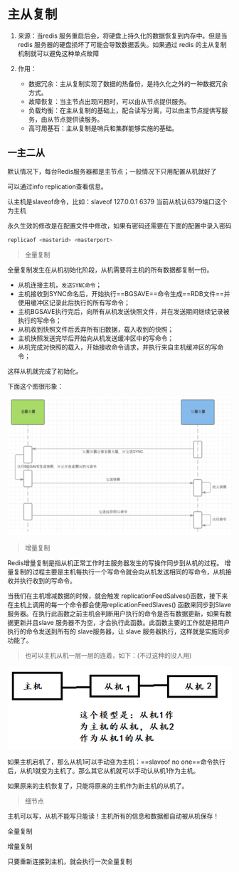 # 主从复制

1. 来源：当redis 服务重启后会，将硬盘上持久化的数据恢复到内存中。但是当 redis 服务器的硬盘损坏了可能会导致数据丢失。如果通过 redis 的主从复制机制就可以避免这种单点故障

2. 作用：
   - 数据冗余：主从复制实现了数据的热备份，是持久化之外的一种数据冗余方式。
   - 故障恢复：当主节点出现问题时，可以由从节点提供服务。
   - 负载均衡：在主从复制的基础上，配合读写分离，可以由主节点提供写服务，由从节点提供读服务。
   - 高可用基石：主从复制是哨兵和集群能够实施的基础。



## 一主二从

默认情况下，每台Redis服务器都是主节点；一般情况下只用配置从机就好了

可以通过info replication查看信息。

认主机是slaveof命令，比如：slaveof 127.0.0.1 6379  当前从机认6379端口这个为主机

永久生效的修改是在配置文件中修改，如果有密码还需要在下面的配置中录入密码

```bash
replicaof <masterid> <masterport>
```



> 全量复制

全量复制发生在从机初始化阶段，从机需要将主机的所有数据都复制一份。

- 从机连接主机，`发送SYNC命令`； 
- 主机接收到SYNC命名后，开始执行==BGSAVE==命令生成==RDB文件==并使用缓冲区记录此后执行的所有写命令； 
- 主机BGSAVE执行完后，向所有从机发送快照文件，并在发送期间继续记录被执行的写命令；
- 从机收到快照文件后丢弃所有旧数据，载入收到的快照；
- 主机快照发送完毕后开始向从机发送缓冲区中的写命令；
- 从机完成对快照的载入，开始接收命令请求，并执行来自主机缓冲区的写命令；

这样从机就完成了初始化。

下面这个图很形象：

![image-20210311220121213](../00.Image/image-20210311220121213.png)





> 增量复制

Redis增量复制是指从机正常工作时主服务器发生的写操作同步到从机的过程。 
增量复制的过程主要是主机每执行一个写命令就会向从机发送相同的写命令，从机接收并执行收到的写命令。

当我们在主机增减数据的时候，就会触发 replicationFeedSalves()函数，接下来在主机上调用的每一个命令都会使用replicationFeedSlaves() 函数来同步到Slave服务器。在执行此函数之前主机会判断用户执行的命令是否有数据更新，如果有数据更新并且slave 服务器不为空，才会执行此函数。此函数主要的工作就是把用户执行的命令发送到所有的 slave服务器，让 slave 服务器执行，这样就是实施同步功能了。



> 也可以主机从机一层一层的连着，如下：(不过这种的没人用)

 ![image-20210311212425159](../00.Image/image-20210311212425159.png)

如果主机宕机了，那么从机1可以手动变为主机：==slaveof no one==命令执行后，从机1就变为主机了。那么其它从机就可以手动认从机1作为主机。

如果原来的主机恢复了，只能将原来的主机作为新主机的从机了。



>细节点

主机可以写，从机不能写只能读！主机所有的信息和数据都自动被从机保存！

全量复制

增量复制

只要重新连接到主机，就会执行一次全量复制